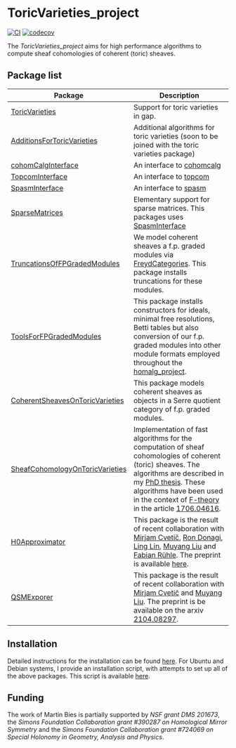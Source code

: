 # ToricVarieties_project

[![CI](https://github.com/homalg-project/ToricVarieties_project/actions/workflows/test.yml/badge.svg)](https://github.com/homalg-project/ToricVarieties_project/actions/workflows/test.yml)
[![codecov](https://codecov.io/gh/homalg-project/ToricVarieties_project/branch/master/graph/badge.svg?token=u1sCmn53Sg)](https://codecov.io/gh/homalg-project/ToricVarieties_project)

The *ToricVarieties_project* aims for high performance algorithms to compute sheaf cohomologies of coherent (toric) sheaves.


## Package list

Package|Description
------|-----------
[ToricVarieties](ToricVarieties)|Support for toric varieties in gap.
[AdditionsForToricVarieties](AdditionsForToricVarieties)|Additional algorithms for toric varieties (soon to be joined with the toric varieties package)
[cohomCalgInterface](cohomCalgInterface)|An interface to [cohomcalg](https://github.com/BenjaminJurke/cohomCalg)
[TopcomInterface](TopcomInterface)|An interface to [topcom](http://www.rambau.wm.uni-bayreuth.de/TOPCOM/)
[SpasmInterface](SpasmInterface)|An interface to [spasm](https://github.com/cbouilla/spasm)
[SparseMatrices](SparseMatrices)|Elementary support for sparse matrices. This packages uses [SpasmInterface](SpasmInterface)
[TruncationsOfFPGradedModules](TruncationsOfFPGradedModules)|We model coherent sheaves a f.p. graded modules via [FreydCategories](https://github.com/homalg-project/CAP_project/tree/master/FreydCategoriesForCAP). This package installs truncations for these modules.
[ToolsForFPGradedModules](ToolsForFPGradedModules)|This package installs constructors for ideals, minimal free resolutions, Betti tables but also conversion of our f.p. graded modules into other module formats employed throughout the [homalg_project](https://github.com/homalg-project).
[CoherentSheavesOnToricVarieties](CoherentSheavesOnToricVarieties)|This package models coherent sheaves as objects in a Serre quotient category of f.p. graded modules.
[SheafCohomologyOnToricVarieties](SheafCohomologyOnToricVarieties)|Implementation of fast algorithms for the computation of sheaf cohomologies of coherent (toric) sheaves. The algorithms are described in my [PhD thesis](https://arxiv.org/abs/1802.08860). These algorithms have been used in the context of [F-theory](https://en.wikipedia.org/wiki/F-theory) in the article [1706.04616](https://arxiv.org/abs/1706.04616).
[H0Approximator](H0Approximator)|This package is the result of recent collaboration with [Mirjam Cvetič](https://live-sas-physics.pantheon.sas.upenn.edu/people/standing-faculty/mirjam-cvetic), [Ron Donagi](https://www.math.upenn.edu/~donagi/), [Ling Lin](https://theory.cern/roster/lin-ling), [Muyang Liu](https://github.com/lmyreg2017) and [Fabian Rühle](https://github.com/ruehlef). The preprint is available [here](https://arxiv.org/abs/2007.00009).
[QSMExporer](QSMExporer)|This package is the result of recent collaboration with [Mirjam Cvetič](https://live-sas-physics.pantheon.sas.upenn.edu/people/standing-faculty/mirjam-cvetic) and [Muyang Liu](https://github.com/lmyreg2017). The preprint is be available on the arxiv [2104.08297](https://arxiv.org/abs/2104.08297).


## Installation

Detailed instructions for the installation can be found [here](https://martinbies.github.io/software/). For Ubuntu and Debian systems, I provide an installation script, with attempts to set up all of the above packages. This script is available [here](https://martinbies.github.io/Install.sh).


## Funding

The work of Martin Bies is partially supported by *NSF grant DMS 201673*, the *Simons Foundation Collaboration grant #390287 on Homological Mirror Symmetry* and the *Simons Foundation Collaboration grant #724069 on Special Holonomy in Geometry, Analysis and Physics*. 


